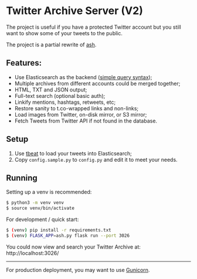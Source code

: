# Twitter Archive Server (V2)

The project is useful if you have a protected Twitter account but you still want to show some of your tweets to the public. 

The project is a partial rewrite of [ash](https://github.com/wzyboy/ash).

## Features:

- Use Elasticsearch as the backend ([simple query syntax](https://www.elastic.co/guide/en/elasticsearch/reference/current/query-dsl-simple-query-string-query.html));
- Multiple archives from different accounts could be merged together;
- HTML, TXT and JSON output;
- Full-text search (optional basic auth);
- Linkify mentions, hashtags, retweets, etc;
- Restore sanity to t.co-wrapped links and non-links;
- Load images from Twitter, on-disk mirror, or S3 mirror;
- Fetch Tweets from Twitter API if not found in the database.


## Setup

1. Use [tbeat](https://github.com/wzyboy/tbeat) to load your tweets into Elasticsearch;
2. Copy `config.sample.py` to `config.py` and edit it to meet your needs.


## Running

Setting up a venv is recommended:

```bash
$ python3 -m venv venv
$ source venv/bin/activate
```

For development / quick start:

```bash
$ (venv) pip install -r requirements.txt
$ (venv) FLASK_APP=ash.py flask run --port 3026
```

You could now view and search your Twitter Archive at: http://localhost:3026/

-----

For production deployment, you may want to use [Gunicorn](https://docs.gunicorn.org/en/stable/deploy.html).
